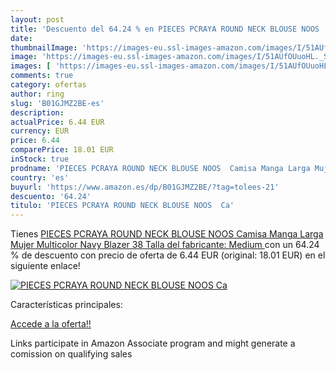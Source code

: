 ```yaml
---
layout: post
title: 'Descuento del 64.24 % en PIECES PCRAYA ROUND NECK BLOUSE NOOS  Ca'
date: 
thumbnailImage: 'https://images-eu.ssl-images-amazon.com/images/I/51AUfOUuoHL._SL200_.jpg'
image: 'https://images-eu.ssl-images-amazon.com/images/I/51AUfOUuoHL._SL200_.jpg'
images: [ 'https://images-eu.ssl-images-amazon.com/images/I/51AUfOUuoHL._SL200_.jpg' ]
comments: true
category: ofertas
author: ring
slug: 'B01GJMZ2BE-es'
description:
actualPrice: 6.44 EUR
currency: EUR
price: 6.44
comparePrice: 18.01 EUR
inStock: true
prodname: 'PIECES PCRAYA ROUND NECK BLOUSE NOOS  Camisa Manga Larga Mujer  Multicolor  Navy Blazer   38  Talla del fabricante: Medium '
country: 'es'
buyurl: 'https://www.amazon.es/dp/B01GJMZ2BE/?tag=tolees-21'
descuento: '64.24'
titulo: 'PIECES PCRAYA ROUND NECK BLOUSE NOOS  Ca'
---
```


Tienes [PIECES PCRAYA ROUND NECK BLOUSE NOOS  Camisa Manga Larga Mujer  Multicolor  Navy Blazer   38  Talla del fabricante: Medium ](https://www.amazon.es/dp/B01GJMZ2BE/?tag=tolees-21) con un 64.24 % de descuento con precio de oferta de 6.44 EUR (original: 18.01 EUR) en el siguiente enlace!

[![PIECES PCRAYA ROUND NECK BLOUSE NOOS  Ca](https://images-eu.ssl-images-amazon.com/images/I/51AUfOUuoHL._SL200_.jpg)](https://www.amazon.es/dp/B01GJMZ2BE/?tag=tolees-21)

Características principales:


[Accede a la oferta!!](https://www.amazon.es/dp/B01GJMZ2BE/?tag=tolees-21)

Links participate in Amazon Associate program and might generate a comission on qualifying sales


